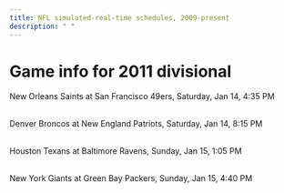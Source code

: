 ```yaml
---
title: NFL simulated-real-time schedules, 2009-present
description: " "
---
```


# Game info for 2011 divisional

New Orleans Saints at San Francisco 49ers, Saturday, Jan 14, 4:35 PM

<br/>Denver Broncos at New England Patriots, Saturday, Jan 14, 8:15 PM

<br/>Houston Texans at Baltimore Ravens, Sunday, Jan 15, 1:05 PM

<br/>New York Giants at Green Bay Packers, Sunday, Jan 15, 4:40 PM


